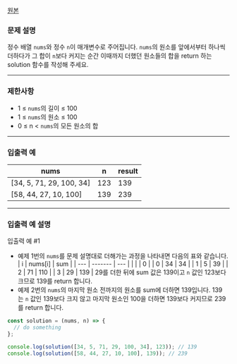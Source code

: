 [원본](https://school.programmers.co.kr/learn/courses/30/lessons/181884)

### **문제 설명**

정수 배열 `nums`와 정수 `n`이 매개변수로 주어집니다. `nums`의 원소를 앞에서부터 하나씩 더하다가 그 합이 `n`보다 커지는 순간 이때까지 더했던 원소들의 합을 return 하는 solution 함수를 작성해 주세요.

---

### 제한사항

- 1 ≤ `nums`의 길이 ≤ 100
- 1 ≤ `nums`의 원소 ≤ 100
- 0 ≤ n < `nums`의 모든 원소의 합

---

### 입출력 예

| nums                     | n   | result |
| ------------------------ | --- | ------ |
| [34, 5, 71, 29, 100, 34] | 123 | 139    |
| [58, 44, 27, 10, 100]    | 139 | 239    |

---

### 입출력 예 설명

입출력 예 #1

- 예제 1번의 `nums`를 문제 설명대로 더해가는 과정을 나타내면 다음의 표와 같습니다.
  | i | nums[i] | sum |
  | --- | ------- | --- |
  | | | 0 |
  | 0 | 34 | 34 |
  | 1 | 5 | 39 |
  | 2 | 71 | 110 |
  | 3 | 29 | 139 |
  29를 더한 뒤에 sum 값은 139이고 `n` 값인 123보다 크므로 139를 return 합니다.
- 예제 2번의 `nums`의 마지막 원소 전까지의 원소를 sum에 더하면 139입니다. 139는 `n` 값인 139보다 크지 않고 마지막 원소인 100을 더하면 139보다 커지므로 239를 return 합니다.

```jsx
const solution = (nums, n) => {
  // do something
};

console.log(solution([34, 5, 71, 29, 100, 34], 123)); // 139
console.log(solution([58, 44, 27, 10, 100], 139)); // 239
```
